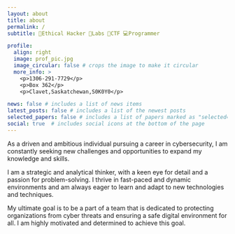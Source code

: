 ```yaml
---
layout: about
title: about
permalink: /
subtitle: 🔐Ethical Hacker 🧪Labs 🚩CTF 💻Programmer

profile:
  align: right
  image: prof_pic.jpg
  image_circular: false # crops the image to make it circular
  more_info: >
    <p>1306-291-7729</p>
    <p>Box 362</p>
    <p>Clavet,Saskatchewan,S0K0Y0</p>

news: false # includes a list of news items
latest_posts: false # includes a list of the newest posts
selected_papers: false # includes a list of papers marked as "selected={true}"
social: true  # includes social icons at the bottom of the page
---
```



As a driven and ambitious individual pursuing a career in cybersecurity, I am constantly seeking new challenges and opportunities to expand my knowledge and skills.

I am a strategic and analytical thinker, with a keen eye for detail and a passion for problem-solving. 
I thrive in fast-paced and dynamic environments and am always eager to learn and adapt to new technologies and techniques.

My ultimate goal is to be a part of a team that is dedicated to protecting organizations from cyber threats and ensuring a safe digital environment for all. 
I am highly motivated and determined to achieve this goal.


